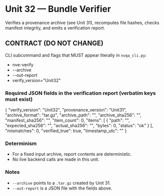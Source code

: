 # Unit 32 — Bundle Verifier

Verifies a provenance archive (see Unit 31), recomputes file hashes, checks manifest integrity, and emits a verification report.

## CONTRACT (DO NOT CHANGE)
CLI subcommand and flags that MUST appear literally in `nvqa_cli.py`:
- nve-verify
- --archive
- --out-report
- verify_version="Unit32"

### Required JSON fields in the verification report (verbatim keys must exist)
{
  "verify_version": "Unit32",
  "provenance_version": "Unit31",
  "archive_format": "tar.gz",
  "archive_path": "",
  "archive_sha256": "",
  "manifest_sha256": "",
  "item_count": 0,
  "items": [
    {
      "path": "",
      "expected_sha256": "",
      "actual_sha256": "",
      "bytes": 0,
      "status": "ok"
    }
  ],
  "mismatches": 0,
  "verified_true": true,
  "timestamp_utc": ""
}

### Determinism
- For a fixed input archive, report contents are deterministic.
- No live backend calls are made in this unit.

### Notes
- `--archive` points to a `.tar.gz` created by Unit 31.
- `--out-report` is a JSON file with the fields above.

